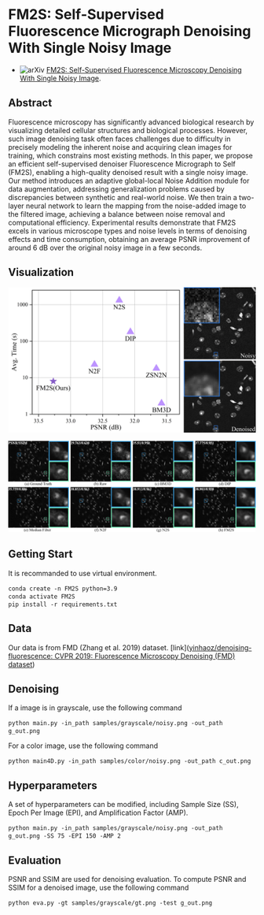 # FM2S: Self-Supervised Fluorescence Micrograph Denoising With Single Noisy Image

- <img alt="arXiv" src="https://img.shields.io/badge/arXiv-2412.09613-red?logo=arxiv" height="14" />  [FM2S: Self-Supervised Fluorescence Microscopy Denoising With Single Noisy Image](https://arxiv.org/abs/2412.10031).

## Abstract
Fluorescence microscopy has significantly advanced biological research by visualizing detailed cellular structures and biological processes. However, such image denoising task often faces challenges due to difficulty in precisely modeling the inherent noise and acquiring clean images for training, which constrains most existing methods. In this paper, we propose an efficient self-supervised denoiser Fluorescence Micrograph to Self (FM2S), enabling a high-quality denoised result with a single noisy image. Our method introduces an adaptive global-local Noise Addition module for data augmentation, addressing generalization problems caused by discrepancies between synthetic and real-world noise. We then train a two-layer neural network to learn the mapping from the noise-added image to the filtered image, achieving a balance between noise removal and computational efficiency. Experimental results demonstrate that FM2S excels in various microscope types and noise levels in terms of denoising effects and time consumption, obtaining an average PSNR improvement of around 6 dB over the original noisy image in a few seconds.

## Visualization

![](images/Intro.png)

![](images/effects.png)


## Getting Start
It is recommanded to use virtual environment.

	conda create -n FM2S python=3.9
	conda activate FM2S
	pip install -r requirements.txt

## Data

Our data is from FMD (Zhang et al. 2019) dataset. [link]([yinhaoz/denoising-fluorescence: CVPR 2019: Fluorescence Microscopy Denoising (FMD) dataset](https://github.com/yinhaoz/denoising-fluorescence))

## Denoising
If a image is in grayscale, use the following command

	python main.py -in_path samples/grayscale/noisy.png -out_path g_out.png

For a color image, use the following command

	python main4D.py -in_path samples/color/noisy.png -out_path c_out.png

## Hyperparameters
A set of hyperparameters can be modified, including Sample Size (SS), Epoch Per Image (EPI), and Amplification Factor (AMP).

	python main.py -in_path samples/grayscale/noisy.png -out_path g_out.png -SS 75 -EPI 150 -AMP 2

## Evaluation
PSNR and SSIM are used for denoising evaluation. To compute PSNR and SSIM for a denoised image, use the following command

	python eva.py -gt samples/grayscale/gt.png -test g_out.png
